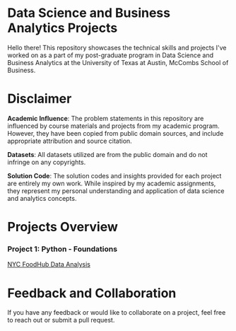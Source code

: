 # Data Science and Business Analytics Projects
Hello there! This repository showcases the technical skills and projects I've worked on as a part of my post-graduate program in Data Science and Business Analytics at the University of Texas at Austin, McCombs School of Business.

# Disclaimer
**Academic Influence**: The problem statements in this repository are influenced by course materials and projects from my academic program. However, they have been copied from public domain sources, and include appropriate attribution and source citation. 

**Datasets**: All datasets utilized are from the public domain and do not infringe on any copyrights. 

**Solution Code**: The solution codes and insights provided for each project are entirely my own work. While inspired by my academic assignments, they represent my personal understanding and application of data science and analytics concepts.

# Projects Overview
### Project 1: Python - Foundations 
[NYC FoodHub Data Analysis](https://www.kaggle.com/datasets/ahsan81/food-ordering-and-delivery-app-dataset) 


# Feedback and Collaboration
If you have any feedback or would like to collaborate on a project, feel free to reach out or submit a pull request.
